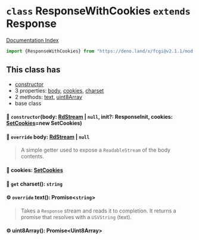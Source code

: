 # `class` ResponseWithCookies `extends` Response

[Documentation Index](../README.md)

```ts
import {ResponseWithCookies} from "https://deno.land/x/fcgi@v2.1.1/mod.ts"
```

## This class has

- [constructor](#-constructorbody-rdstream--null-init-responseinit-cookies-setcookiesnew-setcookies)
- 3 properties:
[body](#-override-body-rdstream--null),
[cookies](#-cookies-setcookies),
[charset](#-get-charset-string)
- 2 methods:
[text](#-override-text-promisestring),
[uint8Array](#-uint8array-promiseuint8array)
- base class


#### 🔧 `constructor`(body: [RdStream](../class.RdStream/README.md) | `null`, init?: ResponseInit, cookies: [SetCookies](../class.SetCookies/README.md)=new SetCookies)



#### 📄 `override` body: [RdStream](../class.RdStream/README.md) | `null`

> A simple getter used to expose a `ReadableStream` of the body contents.



#### 📄 cookies: [SetCookies](../class.SetCookies/README.md)



#### 📄 `get` charset(): `string`



#### ⚙ `override` text(): Promise\<`string`>

> Takes a `Response` stream and reads it to completion. It returns a promise
> that resolves with a `USVString` (text).



#### ⚙ uint8Array(): Promise\<Uint8Array>



